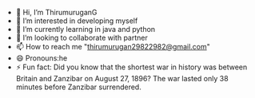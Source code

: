 - 👋 Hi, I’m ThirumuruganG
- 👀 I’m interested in developing myself
- 🌱 I’m currently learning in java and python
- 💞️ I’m looking to collaborate with partner 
- 📫 How to reach me "thirumurugan29822982@gmail.com"
- 😄 Pronouns:he 
- ⚡ Fun fact: Did you know that the shortest war in history was between Britain and Zanzibar on August 27, 1896? The war lasted only 38 minutes before Zanzibar surrendered.

<!---
ThirumuruganG/ThirumuruganG is a ✨ special ✨ repository because its `README.md` (this file) appears on your GitHub profile.
You can click the Preview link to take a look at your changes.
--->
